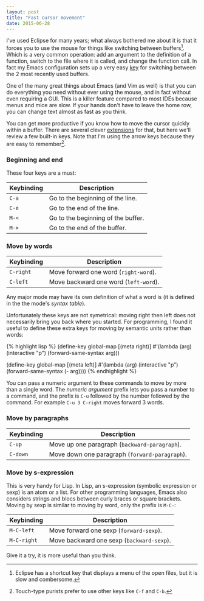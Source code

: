 ```yaml
---
layout: post
title: "Fast cursor movement"
date: 2015-06-28
---
```


I've used Eclipse for many years; what always bothered me about it is that it
forces you to use the mouse for things like switching between
buffers[^fn-eclipse_shortcut]. Which is a very common operation: add an
argument to the definition of a function, switch to the file where it is
called, and change the function call. In fact my Emacs configuration sets up a
very easy [key](https://github.com/philippe-grenet/exordium#keymap) for
switching between the 2 most recently used buffers.

One of the many great things about Emacs (and Vim as well) is that you can do
everything you need without ever using the mouse, and in fact without even
requiring a GUI. This is a killer feature compared to most IDEs because menus
and mice are slow. If your hands don't have to leave the home row, you can
change text almost as fast as you think.

You can get more productive if you know how to move the cursor quickly within a
buffer. There are several clever [extensions](http://emacsrocks.com/e10.html)
for that, but here we'll review a few built-in keys. Note that I'm using the
arrow keys because they are easy to remember[^fn-arrow_keys].

### Beginning and end

These four keys are a must:

Keybinding           | Description
---------------------|---------------------------------------------------------
`C-a`                | Go to the beginning of the line.
`C-e`                | Go to the end of the line.
`M-<`                | Go to the beginning of the buffer.
`M->`                | Go to the end of the buffer.

### Move by words

Keybinding           | Description
---------------------|---------------------------------------------------------
`C-right`            | Move forward one word (`right-word`).
`C-left`             | Move backward one word (`left-word`).

Any major mode may have its own definition of what a word is (it is defined in
the the mode's *syntax table*).

Unfortunately these keys are not symetrical: moving right then left does not
necessarily bring you back where you started. For programming, I found it
useful to define these extra keys for moving by semantic units rather than
words:

{% highlight lisp %}
(define-key global-map [(meta right)]
  #'(lambda (arg)
    (interactive "p")
    (forward-same-syntax arg)))

(define-key global-map [(meta left)]
  #'(lambda (arg)
      (interactive "p")
      (forward-same-syntax (- arg))))
{% endhighlight %}


You can pass a numeric argument to these commands to move by more than a single
word. The *numeric argument* prefix lets you pass a number to a command, and
the prefix is `C-u` followed by the number followed by the command. For example
`C-u 3 C-right` moves forward 3 words.

### Move by paragraphs

Keybinding           | Description
---------------------|---------------------------------------------------------
`C-up`               | Move up one paragraph (`backward-paragraph`).
`C-down`             | Move down one paragraph (`forward-paragraph`).

### Move by s-expression

This is very handy for Lisp. In Lisp, an s-expression (symbolic expression or
sexp) is an atom or a list. For other programming languages, Emacs also
considers strings and blocs between curly braces or square brackets. Moving by
sexp is similar to moving by word, only the prefix is `M-C-`:

Keybinding           | Description
---------------------|---------------------------------------------------------
`M-C-left`           | Move forward one sexp (`forward-sexp`).
`M-C-right`          | Move backward one sexp (`backward-sexp`).

Give it a try, it is more useful than you think.

[^fn-eclipse_shortcut]: Eclipse has a shortcut key that displays a menu of the open files, but it is slow and combersome.

[^fn-arrow_keys]: Touch-type purists prefer to use other keys like `C-f` and `C-b`.
